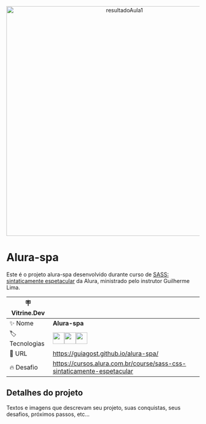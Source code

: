 <p align="center"><img width="600"  alt="resultadoAula1" src="https://github.com/GuiAgost/alura-spa/assets/76624588/36cced6e-f193-43c8-9031-784437ac1383"></p>

# Alura-spa

Este é o projeto alura-spa desenvolvido durante curso de [SASS: sintaticamente espetacular](https://cursos.alura.com.br/course/sass-css-sintaticamente-espetacular) da Alura, ministrado pelo instrutor Guilherme Lima.

| :placard: Vitrine.Dev |     |
| -------------  | --- |
| :sparkles: Nome        | **Alura-spa**
| :label: Tecnologias |  <img src="https://cdn.jsdelivr.net/gh/devicons/devicon/icons/html5/html5-plain-wordmark.svg" width="30" hedight="30"/><img src="https://cdn.jsdelivr.net/gh/devicons/devicon/icons/css3/css3-plain-wordmark.svg" width="30" hedight="30"/><img src="https://cdn.jsdelivr.net/gh/devicons/devicon/icons/sass/sass-original.svg" width="30" hedight="30"/>          
| :rocket: URL         | https://guiagost.github.io/alura-spa/
| :fire: Desafio     | https://cursos.alura.com.br/course/sass-css-sintaticamente-espetacular

## Detalhes do projeto

Textos e imagens que descrevam seu projeto, suas conquistas, seus desafios, próximos passos, etc...
